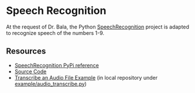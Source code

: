 # Speech Recognition

At the request of Dr. Bala, the Python [SpeechRecognition](https://pypi.org/project/SpeechRecognition/) project is adapted to recognize speech of the numbers 1-9.

## Resources

- [SpeechRecognition PyPi reference](https://pypi.org/project/SpeechRecognition/)
- [Source Code](https://github.com/Uberi/speech_recognition)
- [Transcribe an Audio File Example](https://github.com/Uberi/speech_recognition/blob/master/examples/audio_transcribe.py) (in local repository under [example/audio_transcribe.py](example/audio_transcribe.py))

